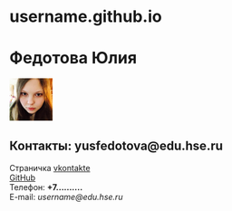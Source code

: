 # username.github.io
  <html>
    <head>
      <meta charset="utf-8">
      <title>Моя личная страничка</title>
    </head>
    <body> 
      <left><h1>Федотова Юлия</h1></left>
      <left><img alt="Это я" width="15%" src="me.jpg"></left>
      <br/>
      <h2>Контакты: yusfedotova@edu.hse.ru</h2>
      Страничка <a href=https://vk.com/username/>vkontakte</a>
      <br/>
      <a href=https://github.com/username>GitHub</a>
      <br/>
      Телефон: <b>+7..........</b>
      <br/>
      E-mail: <i>username@edu.hse.ru</i>
    </body>
  </html>
